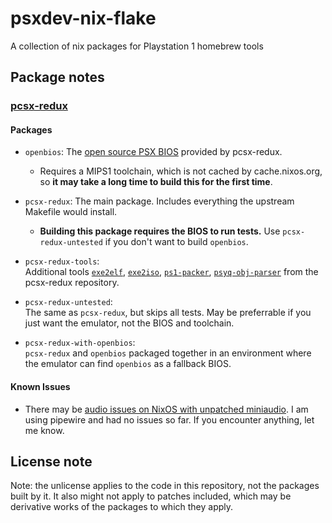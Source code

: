 # psxdev-nix-flake

A collection of nix packages for Playstation 1 homebrew tools

## Package notes

### [pcsx-redux](https://github.com/grumpycoders/pcsx-redux)

#### Packages
- `openbios`:
  The [open source PSX BIOS](https://github.com/grumpycoders/pcsx-redux/tree/main/src/mips/openbios) provided by pcsx-redux.
  - Requires a MIPS1 toolchain, which is not cached by cache.nixos.org, so **it may take a long time to build this for the first time**.

- `pcsx-redux`:
  The main package. Includes everything the upstream Makefile would install.  
  - **Building this package requires the BIOS to run tests.** Use `pcsx-redux-untested` if you don't want to build `openbios`.

- `pcsx-redux-tools`:  
  Additional tools [`exe2elf`](https://github.com/grumpycoders/pcsx-redux/tree/main/tools/exe2elf), [`exe2iso`](https://github.com/grumpycoders/pcsx-redux/tree/main/tools/exe2iso), [`ps1-packer`](https://github.com/grumpycoders/pcsx-redux/tree/main/tools/ps1-packer), [`psyq-obj-parser`](https://github.com/grumpycoders/pcsx-redux/tree/main/tools/psyq-obj-parser) from the pcsx-redux repository.

- `pcsx-redux-untested`:  
  The same as `pcsx-redux`, but skips all tests. May be preferrable if you just want the emulator, not the BIOS and toolchain.
   
- `pcsx-redux-with-openbios`:  
  `pcsx-redux` and `openbios` packaged together in an environment where the emulator can find `openbios` as a fallback BIOS.

#### Known Issues

- There may be [audio issues on NixOS with unpatched miniaudio](https://github.com/NixOS/nixpkgs/pull/227972#issuecomment-1521020590). I am using pipewire and had no issues so far. If you encounter anything, let me know.


## License note

Note: the unlicense applies to the code in this repository, not the packages built by it. It also might not apply to patches included, which may be derivative works of the packages to which they apply.
